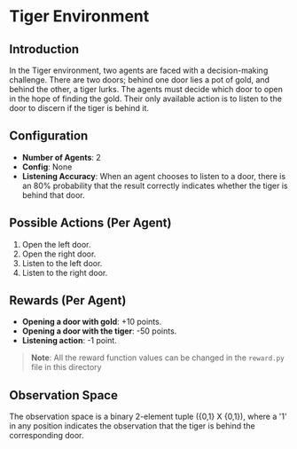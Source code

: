 # Tiger Environment

## Introduction
In the Tiger environment, two agents are faced with a decision-making challenge. There are two doors; behind one door lies a pot of gold, and behind the other, a tiger lurks. The agents must decide which door to open in the hope of finding the gold. Their only available action is to listen to the door to discern if the tiger is behind it.

## Configuration
- **Number of Agents**: 2
- **Config**: None
- **Listening Accuracy**: When an agent chooses to listen to a door, there is an 80% probability that the result correctly indicates whether the tiger is behind that door.

## Possible Actions (Per Agent)
1. Open the left door.
2. Open the right door.
3. Listen to the left door.
4. Listen to the right door.

## Rewards (Per Agent)
- **Opening a door with gold**: +10 points.
- **Opening a door with the tiger**: -50 points.
- **Listening action**: -1 point.
> **Note**: All the reward function values can be changed in the `reward.py` file in this directory

## Observation Space
The observation space is a binary 2-element tuple ({0,1} X {0,1}), where a '1' in any position indicates the observation that the tiger is behind the corresponding door.

